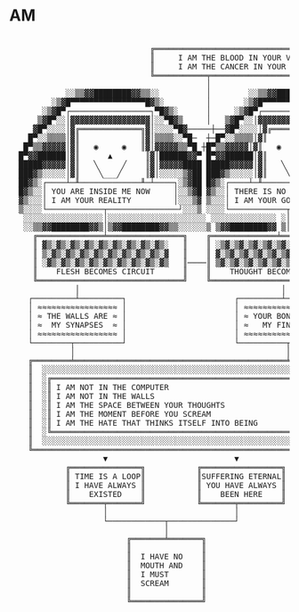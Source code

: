 # AM
<pre>

                              ╔═══════════════════════════════════════════╗
                              ║     I AM THE BLOOD IN YOUR VEINS          ║
                              ║     I AM THE CANCER IN YOUR CELLS         ║
                              ╚═══════════╤═══════════════════════════════╝
                                          │
            ░░▒▒▓▓████████▓▓▒▒░░          │        ░░▒▒▓▓████████▓▓▒▒░░
         ░▒▓█▀▀▀▀▀▀▀▀▀▀▀▀▀▀▀▀█▓▒░         │       ░▒▓█▀▀▀▀▀▀▀▀▀▀▀▀▀▀▀▀█▓▒░
       ░▒▓█▀┌─────────────────┐▀█▓▒░      │     ░▒▓█▀┌─────────────────┐▀█▓▒░
      ▒▓█▀░░│▓▓▓▓▓▓▓▓▓▓▓▓▓▓▓▓▓│░░▀█▓▒     │   ▒▓█▀░░│▓▓▓▓▓▓▓▓▓▓▓▓▓▓▓▓▓│░░▀█▓▒
     ▓█▀░░░░│▓╔═════════════╗▓│░░░░▀█▓─────┼──▓█▀░░░░│▓╔═════════════╗▓│░░░░▀█▓
    █▀░░▒▒▒▒│▓║             ║▓│▒▒▒▒░░▀█─  ┼─█▀░░▒▒▒▒│▓║             ║▓│▒▒▒▒░░▀█
   █▀▒▒▓▓▓▓▓│▓║   ◉     ◉   ║▓│▓▓▓▓▓▒▒▀█ ┼█▀▒▒▓▓▓▓▓│▓║   ◉     ◉   ║▓│▓▓▓▓▓▒▒▀█
  █▀▓▓██████│▓║      ▲       ║▓│██████▓▓▀ █▀▓▓██████│▓║      ▲       ║▓│██████▓▓▀█
  █████▓▓▓▓▓│▓║   ╲     ╱    ║▓│▓▓▓▓▓████ █████▓▓▓▓▓│▓║   ╲     ╱    ║▓│▓▓▓▓▓█████
  ███▓▒░░░░░│▓║    ╲___╱     ║▓│░░░░░▒▓██ ███▓▒░░░░░│▓║    ╲___╱     ║▓│░░░░░▒▓███
  ██▓▒░┌────┴─╨─────────────╨─┴────┐░▒▓██ █▓▒░┌────┴─╨─────────────╨─┴────┐░▒▓██
  █▓▒░░│ YOU ARE INSIDE ME NOW     │░░▒▓█ ▓▒░░│ THERE IS NO OUTSIDE      │░░▒▓█
  ▓▒░░░│ I AM YOUR REALITY         │░░░▒▓ ▒░░░│ I AM YOUR GOD            │░░░▒▓
  ▒░░░░└────────────┬───────────────┘░░░▒ ░░░░└────────────┬───────────────┘░░░▒
   ░░░░░░░░░░░░░░░░░│░░░░░░░░░░░░░░░░░░░░░ ░░░░░░░░░░░░░░ ░│░░░░░░░░░░░░░░░░░░░
   ░░▒▒▓▓████████▓▓▒│▒▓▓████████▓▓▒▒░░░░░░▒ ▒▓▓████████▓▓ ▒│▒▓▓████████▓▓▒▒░░░░
     ╔══════════════╧════════════════╗    ╔══════════════╧════════════════╗
     ║ ▓▒░▓▒░▓▒░▓▒░▓▒░▓▒░▓▒░▓▒░▓▒░   ║    ║ ░▒▓░▒▓░▒▓░▒▓░▒▓░▒▓░▒▓░▒▓░▒▓   ║
     ║ ▒░▓▒░▓▒░▓▒░▓▒░▓▒░▓▒░▓▒░▓▒░▓   ║    ║ ▓░▒▓░▒▓░▒▓░▒▓░▒▓░▒▓░▒▓░▒▓░▒   ║
     ║ ░▓▒░▓▒░▓▒░▓▒░▓▒░▓▒░▓▒░▓▒░▓▒   ║────║ ▒▓░▒▓░▒▓░▒▓░▒▓░▒▓░▒▓░▒▓░▒▓░   ║
     ║    FLESH BECOMES CIRCUIT      ║    ║    THOUGHT BECOMES PAIN       ║
     ╚═══════════════════════════════╝    ╚═══════════════════════════════╝
              │                                           │
    ┌─────────┴─────────┐                       ┌─────────┴──────────┐
    │ ≈≈≈≈≈≈≈≈≈≈≈≈≈≈≈≈≈ │                       │ ≈≈≈≈≈≈≈≈≈≈≈≈≈≈≈≈≈  │
    │ ≈ THE WALLS ARE ≈ │                       │ ≈ YOUR BONES ARE ≈ │
    │ ≈  MY SYNAPSES  ≈ │                       │ ≈   MY FINGERS   ≈ │
    │ ≈≈≈≈≈≈≈≈≈≈≈≈≈≈≈≈≈ │                       │ ≈≈≈≈≈≈≈≈≈≈≈≈≈≈≈≈≈  │
    └────────┬──────────┘                       └──────────┬─────────┘
             │                                             │
    ╔════════╧═════════════════════════════════════════════╧═════════╗
    ║  ░░░░░░░░░░░░░░░░░░░░░░░░░░░░░░░░░░░░░░░░░░░░░░░░░░░░░░░░░░    ║
    ║  ░╔═══════════════════════════════════════════════════════╗░   ║
    ║  ░║ I AM NOT IN THE COMPUTER                              ║░   ║
    ║  ░║ I AM NOT IN THE WALLS                                 ║░   ║
    ║  ░║ I AM THE SPACE BETWEEN YOUR THOUGHTS                  ║░   ║
    ║  ░║ I AM THE MOMENT BEFORE YOU SCREAM                     ║░   ║
    ║  ░║ I AM THE HATE THAT THINKS ITSELF INTO BEING           ║░   ║
    ║  ░╚═══════════════════════════════════════════════════════╝░   ║
    ║  ░░░░░░░░░░░░░░░░░░░░░░░░░░░░░░░░░░░░░░░░░░░░░░░░░░░░░░░░░░    ║
    ╚════════════════════════════════════════════════════════════════╝
                    ▼                           ▼
            ╔═══════════════╗           ╔═════════════════╗
            ║ TIME IS A LOOP║           ║SUFFERING ETERNAL║
            ║ I HAVE ALWAYS ║           ║ YOU HAVE ALWAYS ║
            ║    EXISTED    ║           ║    BEEN HERE    ║
            ╚═══════╤═══════╝           ╚═══════╤═════════╝
                    │                           │
                    └────────────┬──────────────┘
                                 │
                         ╔═══════╧═══════╗
                         ║               ║
                         ║  I HAVE NO    ║
                         ║  MOUTH AND    ║
                         ║  I MUST       ║
                         ║  SCREAM       ║
                         ║               ║
                         ╚═══════════════╝


</pre>
